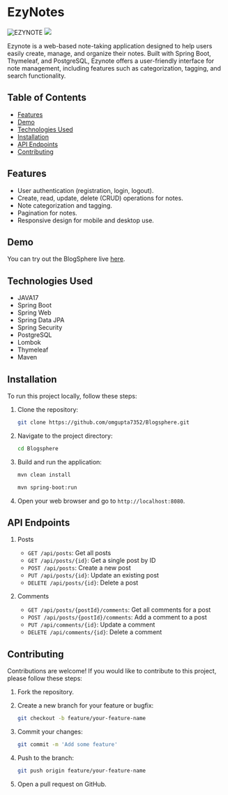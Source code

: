 # EzyNotes

![EZYNOTE](ime1.png)
![](ime2.png)

Ezynote is a web-based note-taking application designed to help users easily create, manage, and organize their notes. Built with Spring Boot, Thymeleaf, and PostgreSQL, Ezynote offers a user-friendly interface for note management, including features such as categorization, tagging, and search functionality.

## Table of Contents

- [Features](#features)
- [Demo](#demo)
- [Technologies Used](#technologies-used)
- [Installation](#installation)
- [API Endpoints](#api-endpoints)
- [Contributing](#contributing)

## Features

- User authentication (registration, login, logout).
- Create, read, update, delete (CRUD) operations for notes.
- Note categorization and tagging.
- Pagination for notes.
- Responsive design for mobile and desktop use.

## Demo

You can try out the BlogSphere live [here](https://ezynotes.onrender.com/).

## Technologies Used

- JAVA17
- Spring Boot
- Spring Web
- Spring Data JPA
- Spring Security
- PostgreSQL
- Lombok
- Thymeleaf
- Maven

## Installation

To run this project locally, follow these steps:

1. Clone the repository:

    ```bash
    git clone https://github.com/omgupta7352/Blogsphere.git
    ```

2. Navigate to the project directory:

    ```bash
    cd Blogsphere
    ```


3. Build and run the application:

    ```bash
    mvn clean install
    ```

    ```bash
    mvn spring-boot:run
    ```
    

4. Open your web browser and go to `http://localhost:8080`.

## API Endpoints

1. Posts
   - `GET /api/posts`: Get all posts
   - `GET /api/posts/{id}`: Get a single post by ID
   - `POST /api/posts`: Create a new post
   - `PUT /api/posts/{id}`: Update an existing post
   - `DELETE /api/posts/{id}`: Delete a post

2. Comments
   - `GET /api/posts/{postId}/comments`: Get all comments for a post
   - `POST /api/posts/{postId}/comments`: Add a comment to a post
   - `PUT /api/comments/{id}`: Update a comment
   - `DELETE /api/comments/{id}`: Delete a comment


## Contributing

Contributions are welcome! If you would like to contribute to this project, please follow these steps:

1. Fork the repository.
2. Create a new branch for your feature or bugfix:

    ```bash
    git checkout -b feature/your-feature-name
    ```

3. Commit your changes:

    ```bash
    git commit -m 'Add some feature'
    ```

4. Push to the branch:

    ```bash
    git push origin feature/your-feature-name
    ```

5. Open a pull request on GitHub.
  
